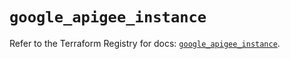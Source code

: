# `google_apigee_instance`

Refer to the Terraform Registry for docs: [`google_apigee_instance`](https://registry.terraform.io/providers/hashicorp/google/6.13.0/docs/resources/apigee_instance).
